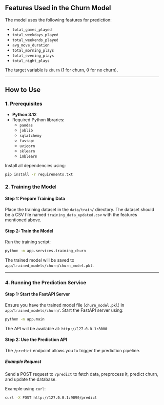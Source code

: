 ## Features Used in the Churn Model

The model uses the following features for prediction:
- `total_games_played`
- `total_weekdays_played`
- `total_weekends_played`
- `avg_move_duration`
- `total_morning_plays`
- `total_evening_plays`
- `total_night_plays`

The target variable is `churn` (1 for churn, 0 for no churn).

---

## How to Use

### 1. Prerequisites

- **Python 3.12**
- Required Python libraries:
  - `pandas`
  - `joblib`
  - `sqlalchemy`
  - `fastapi`
  - `uvicorn`
  - `sklearn`
  - `imblearn`

Install all dependencies using:
```bash
pip install -r requirements.txt
```

### 2. Training the Model

#### Step 1: Prepare Training Data
Place the training dataset in the `data/train/` directory. The dataset should be a CSV file named `training_data_updated.csv` with the features mentioned above.

#### Step 2: Train the Model
Run the training script:
```bash
python -m app.services.training_churn
```

The trained model will be saved to `app/trained_models/churn/churn_model.pkl`.

---

### 4. Running the Prediction Service

#### Step 1: Start the FastAPI Server
Ensure you have the trained model file (`churn_model.pkl`) in `app/trained_models/churn/`. Start the FastAPI server using:
```bash
python -m app.main  
```

The API will be available at: `http://127.0.0.1:8000`

#### Step 2: Use the Prediction API
The `/predict` endpoint allows you to trigger the prediction pipeline.

##### Example Request
Send a POST request to `/predict` to fetch data, preprocess it, predict churn, and update the database.

Example using `curl`:
```bash
curl -X POST http://127.0.0.1:9090/predict
```